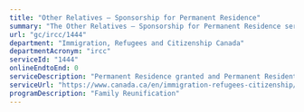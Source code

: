 ```yaml
---
title: "Other Relatives – Sponsorship for Permanent Residence"
summary: "The Other Relatives – Sponsorship for Permanent Residence service from Immigration, Refugees and Citizenship Canada is not available end-to-end online, according to the GC Service Inventory."
url: "gc/ircc/1444"
department: "Immigration, Refugees and Citizenship Canada"
departmentAcronym: "ircc"
serviceId: "1444"
onlineEndtoEnd: 0
serviceDescription: "Permanent Residence granted and Permanent Resident card issued to orphaned relatives under 18 or for one other qualified relative of a Canadian citizen or permanent resident."
serviceUrl: "https://www.canada.ca/en/immigration-refugees-citizenship/services/immigrate-canada/family-sponsorship/other-relatives.html"
programDescription: "Family Reunification"
---
```

